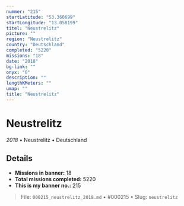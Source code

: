 ```yaml
---
nummer: "215"
startLatitude: "53.360699"
startLongitude: "13.058199"
titel: "Neustrelitz"
picture: ""
region: "Neustrelitz"
country: "Deutschland"
completed: "5220"
missions: "18"
date: "2018"
bg-link: ""
onyx: "0"
description: ""
lengthKMeters: ""
umap: ""
title: "Neustrelitz"
---
```

# Neustrelitz

*2018* • Neustrelitz • Deutschland



## Details

- **Missions in banner:** 18
- **Total missions completed:** 5220
- **This is my banner no.:** 215





> File: `000215_neustrelitz_2018.md` • #000215 • Slug: `neustrelitz`
